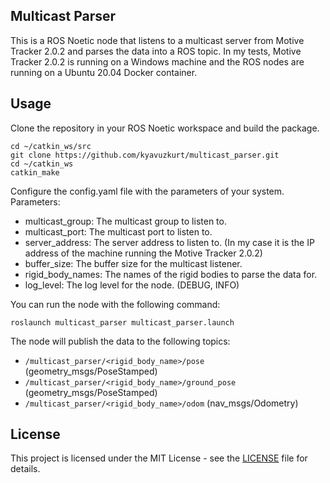 ## Multicast Parser


This is a ROS Noetic node that listens to a multicast server from Motive Tracker 2.0.2 and parses the data into a ROS topic. In my tests, Motive Tracker 2.0.2 is running on a Windows machine and the ROS nodes are running on a Ubuntu 20.04 Docker container. 

## Usage

Clone the repository in your ROS Noetic workspace and build the package.

```
cd ~/catkin_ws/src
git clone https://github.com/kyavuzkurt/multicast_parser.git
cd ~/catkin_ws
catkin_make
```

Configure the config.yaml file with the parameters of your system.
Parameters:
- multicast_group: The multicast group to listen to.
- multicast_port: The multicast port to listen to.
- server_address: The server address to listen to. (In my case it is the IP address of the machine running the Motive Tracker 2.0.2)
- buffer_size: The buffer size for the multicast listener.
- rigid_body_names: The names of the rigid bodies to parse the data for.
- log_level: The log level for the node. (DEBUG, INFO)

You can run the node with the following command:

```
roslaunch multicast_parser multicast_parser.launch
```

The node will publish the data to the following topics:

- `/multicast_parser/<rigid_body_name>/pose` (geometry_msgs/PoseStamped)
- `/multicast_parser/<rigid_body_name>/ground_pose` (geometry_msgs/PoseStamped)
- `/multicast_parser/<rigid_body_name>/odom` (nav_msgs/Odometry)

## License

This project is licensed under the MIT License - see the [LICENSE](LICENSE) file for details.
